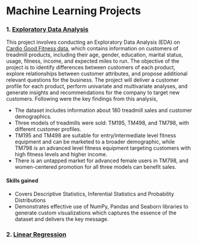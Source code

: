 # Machine Learning Projects

<h3> 1. <a href="https://nbviewer.org/github/pnkjsyngh/MLProjects/blob/main/EDA/Project1.ipynb"><strong>Exploratory Data Analysis</strong></a></h3>

This project involves conducting an Exploratory Data Analysis (EDA) on [Cardio Good Fitness data](https://www.kaggle.com/datasets/saurav9786/cardiogoodfitness), which contains information on customers of treadmill products, including their age, gender, education, marital status, usage, fitness, income, and expected miles to run. The objective of the project is to identify differences between customers of each product, explore relationships between customer attributes, and propose additional relevant questions for the business. The project will deliver a customer profile for each product, perform univariate and multivariate analyses, and generate insights and recommendations for the company to target new customers. Following were the key findings from this analysis,
- The dataset includes information about 180 treadmill sales and customer demographics.
- Three models of treadmills were sold: TM195, TM498, and TM798, with different customer profiles.
- TM195 and TM498 are suitable for entry/intermediate level fitness equipment and can be marketed to a broader demographic, while TM798 is an advanced level fitness equipment targeting customers with high fitness levels and higher income.
- There is an untapped market for advanced female users in TM798, and women-centered promotion for all three models can benefit sales.

#### Skills gained
- Covers Descriptive Statistics, Inferential Statistics and Probability Distributions
- Demonstrates effective use of NumPy, Pandas and Seaborn libraries to generate custom visualizations which captures the essence of the dataset and delivers the key message.

<h3> 2. <a href="https://nbviewer.org/github/pnkjsyngh/MLProjects/blob/main/LinearRegression/Project2.ipynb"><strong>Linear Regression</strong></a></h3>






